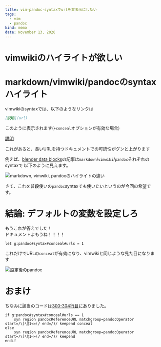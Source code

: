 ```yaml
---
title: vim-pandoc-syntaxでurlを非表示にしたい
tags:
  - vim
  - pandoc
kind: memo
date: November 13, 2020
---
```


# vimwikiのハイライトが欲しい

# markdown/vimwiki/pandocのsyntaxハイライト

vimwikiのsyntaxでは、以下のようなリンクは

```markdown
[説明](url)
```

このように表示されます(`+conceal`オプションが有効な場合)

[説明](url)

これがあると、長いURLを持つドキュメントでの可読性がグンと上がります

例えば、[blender data blocks](https://cj-bc.github.io/blog/posts/2020-08-19-blender-data-blocks.html)の記事は`markdown`/`vimwiki`/`pandoc`それぞれのsyntaxで
以下のように見えます。

![markdown, vimwiki, pandocのハイライトの違い](/src/difference_md-vimwiki-pandoc.png)

さて、これを普段使いの`pandoc`syntaxでも使いたいというのが今回の希望です。

# 結論: デフォルトの変数を設定しろ

もうこれが答えでした！  
ドキュメントよもうね！！！！

```vim
let g:pandoc#syntax#conceal#urls = 1
```

これだけでURLの`conceal`が有効になり、vimwikiと同じような見た目になります

![設定後のpandoc](/src/pandoc-with-conceal.png)

# おまけ

ちなみに該当のコードは[300-304行目](https://github.com/vim-pandoc/vim-pandoc-syntax/blob/2521e2e9b99a3550e1a20f24e09fa46679cbbbc7/syntax/pandoc.vim#L300-L304)にありました。

``` vim
if g:pandoc#syntax#conceal#urls == 1
    syn region pandocReferenceURL matchgroup=pandocOperator start=/\]\@1<=(/ end=/)/ keepend conceal
else
    syn region pandocReferenceURL matchgroup=pandocOperator start=/\]\@1<=(/ end=/)/ keepend
endif
```
